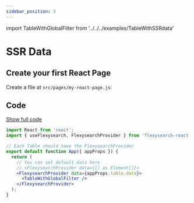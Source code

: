 ```yaml
---
sidebar_position: 3
---
```


import TableWithGlobalFilter from '../../../examples/TableWithSSRdata'

# SSR Data

## Create your first React Page

Create a file at `src/pages/my-react-page.js`:

<TableWithGlobalFilter />

## Code

<a target='_blank' alt='project-link' href='https://stackblitz.com/edit/react-ts-s8gvyy?file=App.tsx'>Show full code</a>

```jsx title="src/pages/my-react-page.tsx"
import React from 'react';
import { useFlexysearch, FlexysearchProvider } from 'flexysearch-react';

// Each Table should have the FlexysearchProvider
export default function App({ appProps }) {
  return (
    // You can set default data here
    // <FlexysearchProvider data={[] as Element[]}>
    <FlexysearchProvider data={appProps.table.data}>
      <TableWithGlobalFilter />
    </FlexysearchProvider>
  );
}
```
